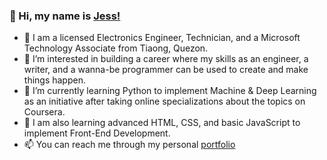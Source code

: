 ### 👋  Hi, my name is <a href="http://linkedin.com/in/jessaborcer/">Jess!</a>

- 📡 I am a licensed Electronics Engineer, Technician, and a Microsoft Technology Associate from Tiaong, Quezon.
- 👀 I’m interested in building a career where my skills as an engineer, a writer, and a wanna-be programmer can be used to create and make things happen.
- 🌱 I’m currently learning Python to implement Machine & Deep Learning as an initiative after taking online specializations about the topics on Coursera.
- 🌱 I am also learning advanced HTML, CSS, and basic JavaScript to implement Front-End Development.
- 📫 You can reach me through my personal <a href="https://wwww.jessaborcer.carrd.com">portfolio</a>

<!---
jessaborcer/jessaborcer is a ✨ special ✨ repository because its `README.md` (this file) appears on your GitHub profile.
You can click the Preview link to take a look at your changes.
--->
